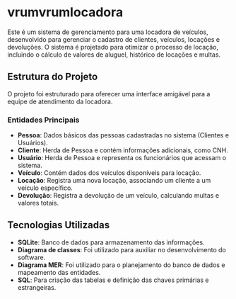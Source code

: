 # vrumvrumlocadora

Este é um sistema de gerenciamento para uma locadora de veículos, desenvolvido para gerenciar o cadastro de clientes, veículos, locações e devoluções. O sistema é projetado para otimizar o processo de locação, incluindo o cálculo de valores de aluguel, histórico de locações e multas.

## Estrutura do Projeto

O projeto foi estruturado para oferecer uma interface amigável para a equipe de atendimento da locadora.

### Entidades Principais
- **Pessoa**: Dados básicos das pessoas cadastradas no sistema (Clientes e Usuários).
- **Cliente**: Herda de Pessoa e contém informações adicionais, como CNH.
- **Usuário**: Herda de Pessoa e representa os funcionários que acessam o sistema.
- **Veículo**: Contém dados dos veículos disponíveis para locação.
- **Locação**: Registra uma nova locação, associando um cliente a um veículo específico.
- **Devolução**: Registra a devolução de um veículo, calculando multas e valores totais.

## Tecnologias Utilizadas

- **SQLite**: Banco de dados para armazenamento das informações.
- **Diagrama de classes**: Foi utilizado para auxiliar no desenvolvimento do software.
- **Diagrama MER**: Foi utilizado para o planejamento do banco de dados e mapeamento das entidades.
- **SQL**: Para criação das tabelas e definição das chaves primárias e estrangeiras.
